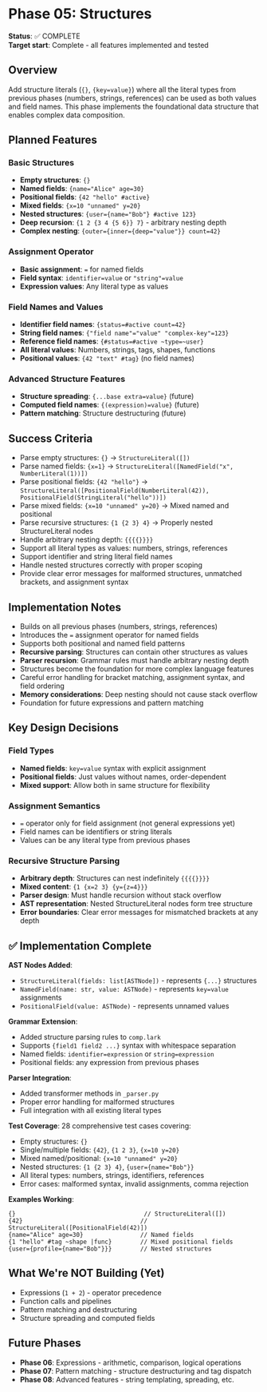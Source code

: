# Phase 05: Structures

**Status**: ✅ COMPLETE  
**Target start**: Complete - all features implemented and tested

## Overview

Add structure literals (`{}`, `{key=value}`) where all the literal types from previous phases (numbers, strings, references) can be used as both values and field names. This phase implements the foundational data structure that enables complex data composition.

## Planned Features

### Basic Structures
- **Empty structures**: `{}`
- **Named fields**: `{name="Alice" age=30}`
- **Positional fields**: `{42 "hello" #active}`
- **Mixed fields**: `{x=10 "unnamed" y=20}`
- **Nested structures**: `{user={name="Bob"} #active 123}`
- **Deep recursion**: `{1 2 {3 4 {5 6}} 7}` - arbitrary nesting depth
- **Complex nesting**: `{outer={inner={deep="value"}} count=42}`

### Assignment Operator
- **Basic assignment**: `=` for named fields
- **Field syntax**: `identifier=value` or `"string"=value`
- **Expression values**: Any literal type as values

### Field Names and Values
- **Identifier field names**: `{status=#active count=42}`
- **String field names**: `{"field name"="value" "complex-key"=123}`
- **Reference field names**: `{#status=#active ~type=~user}`
- **All literal values**: Numbers, strings, tags, shapes, functions
- **Positional values**: `{42 "text" #tag}` (no field names)

### Advanced Structure Features
- **Structure spreading**: `{...base extra=value}` (future)
- **Computed field names**: `{(expression)=value}` (future)
- **Pattern matching**: Structure destructuring (future)

## Success Criteria

- Parse empty structures: `{}` → `StructureLiteral([])`
- Parse named fields: `{x=1}` → `StructureLiteral([NamedField("x", NumberLiteral(1))])`
- Parse positional fields: `{42 "hello"}` → `StructureLiteral([PositionalField(NumberLiteral(42)), PositionalField(StringLiteral("hello"))])`
- Parse mixed fields: `{x=10 "unnamed" y=20}` → Mixed named and positional
- Parse recursive structures: `{1 {2 3} 4}` → Properly nested StructureLiteral nodes
- Handle arbitrary nesting depth: `{{{{}}}}`
- Support all literal types as values: numbers, strings, references
- Support identifier and string literal field names
- Handle nested structures correctly with proper scoping
- Provide clear error messages for malformed structures, unmatched brackets, and assignment syntax

## Implementation Notes

- Builds on all previous phases (numbers, strings, references)
- Introduces the `=` assignment operator for named fields
- Supports both positional and named field patterns
- **Recursive parsing**: Structures can contain other structures as values
- **Parser recursion**: Grammar rules must handle arbitrary nesting depth
- Structures become the foundation for more complex language features
- Careful error handling for bracket matching, assignment syntax, and field ordering
- **Memory considerations**: Deep nesting should not cause stack overflow
- Foundation for future expressions and pattern matching

## Key Design Decisions

### Field Types
- **Named fields**: `key=value` syntax with explicit assignment
- **Positional fields**: Just values without names, order-dependent
- **Mixed support**: Allow both in same structure for flexibility

### Assignment Semantics
- `=` operator only for field assignment (not general expressions yet)
- Field names can be identifiers or string literals
- Values can be any literal type from previous phases

### Recursive Structure Parsing
- **Arbitrary depth**: Structures can nest indefinitely `{{{{}}}}`
- **Mixed content**: `{1 {x=2 3} {y={z=4}}}`  
- **Parser design**: Must handle recursion without stack overflow
- **AST representation**: Nested StructureLiteral nodes form tree structure
- **Error boundaries**: Clear error messages for mismatched brackets at any depth

## ✅ Implementation Complete

**AST Nodes Added**:
- `StructureLiteral(fields: list[ASTNode])` - represents `{...}` structures
- `NamedField(name: str, value: ASTNode)` - represents `key=value` assignments  
- `PositionalField(value: ASTNode)` - represents unnamed values

**Grammar Extension**:
- Added structure parsing rules to `comp.lark`
- Supports `{field1 field2 ...}` syntax with whitespace separation
- Named fields: `identifier=expression` or `string=expression`
- Positional fields: any expression from previous phases

**Parser Integration**:
- Added transformer methods in `_parser.py` 
- Proper error handling for malformed structures
- Full integration with all existing literal types

**Test Coverage**: 28 comprehensive test cases covering:
- Empty structures: `{}`
- Single/multiple fields: `{42}`, `{1 2 3}`, `{x=10 y=20}`
- Mixed named/positional: `{x=10 "unnamed" y=20}` 
- Nested structures: `{1 {2 3} 4}`, `{user={name="Bob"}}`
- All literal types: numbers, strings, identifiers, references
- Error cases: malformed syntax, invalid assignments, comma rejection

**Examples Working**:
```comp
{}                                    // StructureLiteral([])
{42}                                 // StructureLiteral([PositionalField(42)])  
{name="Alice" age=30}                // Named fields
{1 "hello" #tag ~shape |func}        // Mixed positional fields
{user={profile={name="Bob"}}}        // Nested structures
```

## What We're NOT Building (Yet)

- Expressions (`1 + 2`) - operator precedence
- Function calls and pipelines
- Pattern matching and destructuring
- Structure spreading and computed fields

## Future Phases

- **Phase 06**: Expressions - arithmetic, comparison, logical operations
- **Phase 07**: Pattern matching - structure destructuring and tag dispatch
- **Phase 08**: Advanced features - string templating, spreading, etc.
